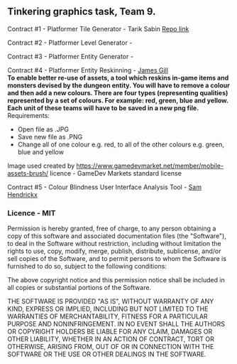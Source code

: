 ## Tinkering graphics task, Team 9.

Contract #1 - Platformer Tile Generator - 
Tarik Sabin [Repo link](https://github.com/Tarik458/Tinkering-Graphics-Tarik)

Contract #2 - Platformer Level Generator - 

Contract #3 - Platformer Entity Generator - 

Contract #4 - Platformer Entity Reskinning - [James Gill](https://github.com/atdeJimmyG)\
**To enable better re-use of assets, a tool which reskins in-game items and monsters devised by the dungeon entity.
You will have to remove a colour and then add a new colours.
There are four types (representing qualities) represented by a set of colours.
For example: red, green, blue and yellow.
Each unit of these teams will have to be saved in a new png file.** \
Requirements:
* Open file as .JPG
* Save new file as .PNG
* Change all of one colour e.g. red, to all of the other colours e.g. green, blue and yellow

Image used created by https://www.gamedevmarket.net/member/mobile-assets-brush/ licence - GameDev Markets standard license

Contract #5 - Colour Blindness User Interface Analysis Tool - [Sam Hendrickx](https://github.com/Cocoparrot)

### Licence - MIT 
Permission is hereby granted, free of charge, to any person obtaining a copy of this software and associated documentation files (the "Software"), to deal in the Software without restriction, including without limitation the rights to use, copy, modify, merge, publish, distribute, sublicense, and/or sell copies of the Software, and to permit persons to whom the Software is furnished to do so, subject to the following conditions:

The above copyright notice and this permission notice shall be included in all copies or substantial portions of the Software.

THE SOFTWARE IS PROVIDED "AS IS", WITHOUT WARRANTY OF ANY KIND, EXPRESS OR IMPLIED, INCLUDING BUT NOT LIMITED TO THE WARRANTIES OF MERCHANTABILITY, FITNESS FOR A PARTICULAR PURPOSE AND NONINFRINGEMENT. IN NO EVENT SHALL THE AUTHORS OR COPYRIGHT HOLDERS BE LIABLE FOR ANY CLAIM, DAMAGES OR OTHER LIABILITY, WHETHER IN AN ACTION OF CONTRACT, TORT OR OTHERWISE, ARISING FROM, OUT OF OR IN CONNECTION WITH THE SOFTWARE OR THE USE OR OTHER DEALINGS IN THE SOFTWARE.
